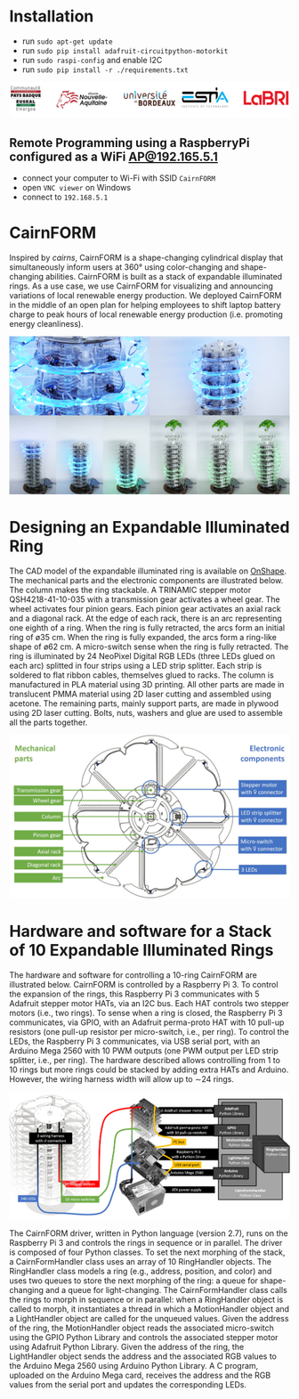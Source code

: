 # Installation

- run `sudo apt-get update`
- run `sudo pip install adafruit-circuitpython-motorkit`
- run `sudo raspi-config` and enable I2C
- run `sudo pip install -r ./requirements.txt`

![alt text](https://github.com/maximedaniel/CairnFORM/blob/master/img/institutions.png "Logo Institutions")

## Remote Programming using a RaspberryPi configured as a WiFi AP@192.165.5.1

- connect your computer to Wi-Fi with SSID `CairnFORM`
- open `VNC viewer` on Windows
- connect to `192.168.5.1`

# CairnFORM

Inspired by _cairns_, CairnFORM is a shape-changing cylindrical display that simultaneously inform users at 360° using color-changing and shape-changing abilities. CairnFORM is built as a stack of expandable illuminated rings. As a use case, we use CairnFORM for visualizing and announcing variations of local renewable energy production. We deployed CairnFORM in the middle of an open plan for helping employees to shift laptop battery charge to peak hours of local renewable energy production (i.e. promoting energy cleanliness).

![alt text](https://github.com/maximedaniel/CairnFORM/blob/master/img/teaser.png "Logo Institutions")

# Designing an Expandable Illuminated Ring

The CAD model of the expandable illuminated ring is available on [OnShape](https://cad.onshape.com/documents/7d4ecae370a1e03250f148cc/w/40919688efd268263900abc1/e/6c37dd97791037a37d7dd39b). The mechanical parts and the electronic components are illustrated below. The column makes the ring stackable. A TRINAMIC stepper motor QSH4218-41-10-035 with a transmission gear activates a wheel gear. The wheel activates four pinion gears. Each pinion gear activates an axial rack and a diagonal rack. At the edge of each rack, there is an arc representing one eighth of a ring. When the ring is fully retracted, the arcs form an initial ring of ø35 cm. When the ring is fully expanded, the arcs form a ring-like shape of ø62 cm. A micro-switch sense when the ring is fully retracted. The ring is illuminated by 24 NeoPixel Digital RGB LEDs (three LEDs glued on each arc) splitted in four strips using a LED strip splitter. Each strip is soldered to flat ribbon cables, themselves glued to racks. The column is manufactured in PLA material using 3D printing. All other parts are made in translucent PMMA material using 2D laser cutting and assembled using acetone. The remaining parts, mainly support parts, are made in plywood using 2D laser cutting. Bolts, nuts, washers and glue are used to assemble all the parts together. 

![alt text](https://github.com/maximedaniel/CairnFORM/blob/master/img/specs1.jpg "Specifications Expandable Illuminated Ring")

# Hardware and software for a Stack of 10 Expandable Illuminated Rings

The hardware and software for controlling a 10-ring CairnFORM are illustrated below. CairnFORM is controlled by a Raspberry Pi 3. To control the expansion of the rings, this Raspberry Pi 3 communicates with 5 Adafruit stepper motor HATs, via an I2C bus. Each HAT controls two stepper motors (i.e., two rings). To sense when a ring is closed, the Raspberry Pi 3 communicates, via GPIO, with an Adafruit perma-proto HAT with 10 pull-up resistors (one pull-up resistor per micro-switch, i.e., per ring). To control the LEDs, the Raspberry Pi 3 communicates, via USB serial port, with an Arduino Mega 2560 with 10 PWM outputs (one PWM output per LED strip
splitter, i.e., per ring).  The hardware described allows controlling from 1 to 10 rings but more rings could be stacked by adding extra HATs and Arduino. However, the wiring harness width will allow up to ∼24 rings. 

![alt text](https://github.com/maximedaniel/CairnFORM/blob/master/img/specs2.png "Specifications Stack Expandable Illuminated Rings")

The CairnFORM driver, written in Python language (version 2.7), runs on the Raspberry Pi 3 and controls the rings in sequence or in parallel. The driver is composed of four Python classes. To set the next morphing of the stack, a CairnFormHandler class uses an array of 10 RingHandler objects. The RingHandler class models a ring (e.g., address, position, and color) and uses two queues to store
the next morphing of the ring: a queue for shape-changing and a queue for light-changing. The CairnFormHandler class calls the rings to morph in sequence or in parallel: when a RingHandler object is called to morph, it instantiates a thread in which a MotionHandler object and a LightHandler object are called for the unqueued values. Given the address of the ring, the MotionHandler object reads the associated micro-switch using the GPIO Python Library and controls the associated stepper motor using Adafruit Python Library. Given
the address of the ring, the LightHandler object sends the address and the associated RGB values to the Arduino Mega 2560 using Arduino Python Library. A C program, uploaded on the Arduino Mega card, receives the address and the RGB values from the serial port and updates the corresponding LEDs.
